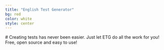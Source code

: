 ```yaml
---
title: "English Test Generator"
bg: red
color: white
style: center
---
```

<span class="fa-stack subtlecircle" style="font-size:100px; background:rgba(235,235,235,0.1)">
  <i class="fa fa-circle fa-stack-2x text-white"></i>
  <i class="fa fa-book fa-stack-1x text-white"></i>
</span>
# Creating tests has never been easier.
Just let ETG do all the work for you!
Free, open source and easy to use!